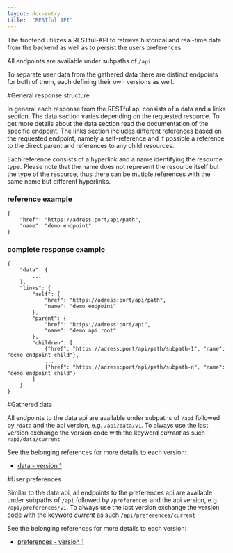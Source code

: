 ```yaml
---
layout: doc-entry
title:  "RESTful API"
---
```


<!---
    TODO Add actualize content
-->


The frontend utilizes a RESTful-API to retrieve historical and real-time data from the backend as well as to persist the users preferences.

All endpoints are available under subpaths of `/api`

To separate user data from the gathered data there are distinct endpoints for both of them, each defining their own versions as well. 

#General response structure

In general each response from the RESTful api consists of a data and a links section. The data section varies depending on the requested resource. To get more details about the data section read the documentation of the specific endpoint. The links section includes different references based on the requested endpoint, namely a self-reference and if possible a reference to the direct parent and references to any child resources. 

Each reference consists of a hyperlink and a name identifying the resource type. Please note that the name does not represent the resource itself but the type of the resource, thus there can be mutiple references with the same name but different hyperlinks.

### reference example

    {
        "href": "https://adress:port/api/path",
        "name": "demo endpoint"
    }

### complete response example

    {
        "data": {
            ...
        },
        "links": {
            "self": {
                "href": "https://adress:port/api/path", 
                "name": "demo endpoint"
            },
            "parent": {
                "href": "https://adress:port/api", 
                "name": "demo api root"
            },
            "children": [
                {"href": "https://adress:port/api/path/subpath-1", "name": "demo endpoint child"},
                ...
                {"href": "https://adress:port/api/path/subpath-n", "name": "demo endpoint child"}
            ]
        }
    }

#Gathered data

All endpoints to the data api are available under subpaths of `/api` followed by `/data` and the api version, e.g. `/api/data/v1`. To always use the last version exchange the version code with the keyword _current_ as such `/api/data/current`

See the belonging references for more details to each version:
+ [data - version 1](https://github.com/OpServ-Monitoring/opserv-backend/wiki/RESTful-API-reference:-data-v1)

#User preferences

Similar to the data api, all endpoints to the preferences api are available under subpaths of `/api` followed by `/preferences` and the api version, e.g. `/api/preferences/v1`. To always use the last version exchange the version code with the keyword _current_ as such `/api/preferences/current`

See the belonging references for more details to each version:
+ [preferences - version 1](https://github.com/OpServ-Monitoring/opserv-backend/wiki/RESTful-API-reference:-preferences-v1)